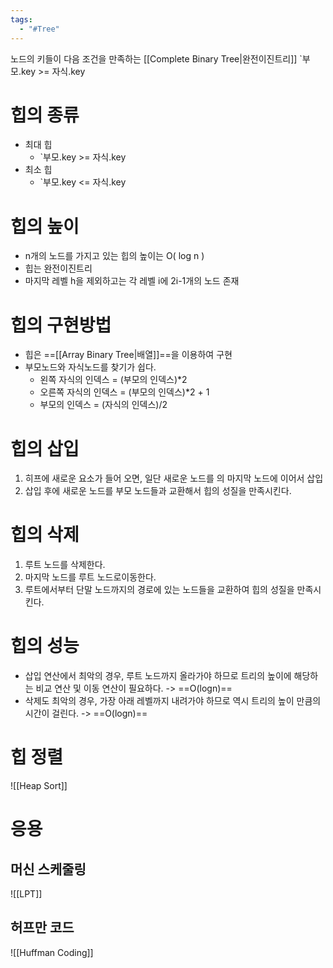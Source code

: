 ```yaml
---
tags:
  - "#Tree"
---
```

노드의 키들이 다음 조건을 만족하는 [[Complete Binary Tree|완전이진트리]]
`부모.key >= 자식.key

# 힙의 종류
- 최대 힙
	- `부모.key >= 자식.key
- 최소 힙
	- `부모.key <= 자식.key
# 힙의 높이
- n개의 노드를 가지고 있는 힙의 높이는 O( log n )
- 힙는 완전이진트리
- 마지막 레벨 h을 제외하고는 각 레벨 i에 2i-1개의 노드 존재
# 힙의 구현방법
- 힙은 ==[[Array Binary Tree|배열]]==을 이용하여 구현
- 부모노드와 자식노드를 찾기가 쉽다.
	- 왼쪽 자식의 인덱스 = (부모의 인덱스)\*2
	- 오른쪽 자식의 인덱스 = (부모의 인덱스)\*2 + 1
	- 부모의 인덱스 = (자식의 인덱스)/2
# 힙의 삽입
1. 히프에 새로운 요소가 들어 오면, 일단 새로운 노드를 의 마지막 노드에 이어서 삽입
2. 삽입 후에 새로운 노드를 부모 노드들과 교환해서 힙의 성질을 만족시킨다.
# 힙의 삭제
1. 루트 노드를 삭제한다. 
2. 마지막 노드를 루트 노드로이동한다. 
3. 루트에서부터 단말 노드까지의 경로에 있는 노드들을 교환하여 힙의 성질을 만족시킨다.
# 힙의 성능
- 삽입 연산에서 최악의 경우, 루트 노드까지 올라가야 하므로 트리의 높이에 해당하는 비교 연산 및 이동 연산이 필요하다. -> ==O(logn)==
- 삭제도 최악의 경우, 가장 아래 레벨까지 내려가야 하므로 역시 트리의 높이 만큼의 시간이 걸린다. -> ==O(logn)==
# 힙 정렬
![[Heap Sort]]
# 응용
## 머신 스케줄링
![[LPT]] 
## 허프만 코드
![[Huffman Coding]]